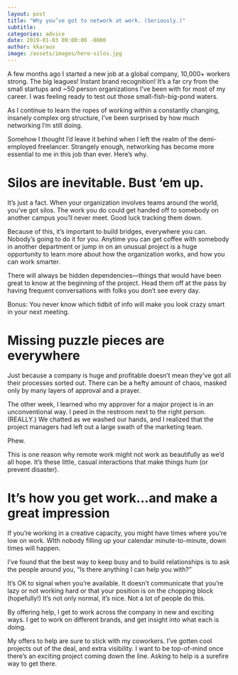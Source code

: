 ```yaml
---
layout: post
title: "Why you’ve got to network at work. (Seriously.)"
subtitle:
categories: advice
date: 2019-01-03 09:00:00 -0800
author: kkaraus
image: /assets/images/hero-silos.jpg
---
```


A few months ago I started a new job at a global company, 10,000+ workers strong. The big leagues! Instant brand recognition! It’s a far cry from the small startups and ~50 person organizations I’ve been with for most of my career. I was feeling ready to test out those small-fish-big-pond waters.

As I continue to learn the ropes of working within a constantly changing, insanely complex org structure, I’ve been surprised by how much networking I’m still doing.

Somehow I thought I’d leave it behind when I left the realm of the demi-employed freelancer. Strangely enough, networking has become more essential to me in this job than ever. Here’s why.

# Silos are inevitable. Bust ‘em up.

It’s just a fact. When your organization involves teams around the world, you’ve got silos. The work you do could get handed off to somebody on another campus you’ll never meet. Good luck tracking them down.

Because of this, it’s important to build bridges, everywhere you can. Nobody’s going to do it for you. Anytime you can get coffee with somebody in another department or jump in on an unusual project is a huge opportunity to learn more about how the organization works, and how you can work smarter.

There will always be hidden dependencies—things that would have been great to know at the beginning of the project. Head them off at the pass by having frequent conversations with folks you don’t see every day.

Bonus: You never know which tidbit of info will make you look crazy smart in your next meeting.

# Missing puzzle pieces are everywhere

Just because a company is huge and profitable doesn’t mean they’ve got all their processes sorted out. There can be a hefty amount of chaos, masked only by many layers of approval and a prayer.

The other week, I learned who my approver for a major project is in an unconventional way. I peed in the restroom next to the right person. (REALLY.) We chatted as we washed our hands, and I realized that the project managers had left out a large swath of the marketing team.

Phew.

This is one reason why remote work might not work as beautifully as we’d all hope. It’s these little, casual interactions that make things hum (or prevent disaster).

# It’s how you get work...and make a great impression

If you’re working in a creative capacity, you might have times where you’re low on work. WIth nobody filling up your calendar minute-to-minute, down times will happen.

I’ve found that the best way to keep busy and to build relationships is to ask the people around you, “Is there anything I can help you with?”

It’s OK to signal when you’re available. It doesn’t communicate that you’re lazy or not working hard or that your position is on the chopping block (hopefully!) It’s not only normal, it’s nice. Not a lot of people do this.

By offering help, I get to work across the company in new and exciting ways. I get to work on different brands, and get insight into what each is doing.

My offers to help are sure to stick with my coworkers. I’ve gotten cool projects out of the deal, and extra visibility. I want to be top-of-mind once there’s an exciting project coming down the line. Asking to help is a surefire way to get there.



[BrightCrowd]: https://brightcrowd.com
